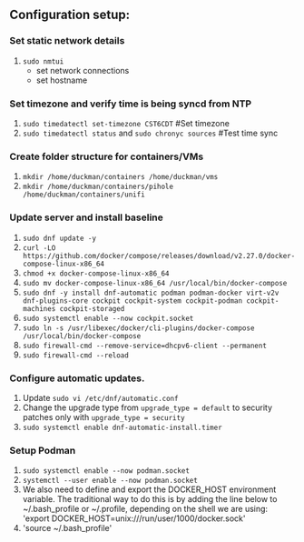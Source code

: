 ## Configuration setup:

### Set static network details
1. `sudo nmtui`
   - set network connections
   - set hostname

### Set timezone and verify time is being syncd from NTP 
1. `sudo timedatectl set-timezone CST6CDT` #Set timezone
2. `sudo timedatectl status` and `sudo chronyc sources` #Test time sync

### Create folder structure for containers/VMs
1. `mkdir /home/duckman/containers /home/duckman/vms`
2. `mkdir /home/duckman/containers/pihole /home/duckman/containers/unifi`

### Update server and install baseline
1. `sudo dnf update -y`
2. `curl -LO https://github.com/docker/compose/releases/download/v2.27.0/docker-compose-linux-x86_64`
3. `chmod +x docker-compose-linux-x86_64`
4. `sudo mv docker-compose-linux-x86_64 /usr/local/bin/docker-compose`
5. `sudo dnf -y install dnf-automatic podman podman-docker virt-v2v dnf-plugins-core cockpit cockpit-system cockpit-podman cockpit-machines cockpit-storaged`
6. `sudo systemctl enable --now cockpit.socket`
7. `sudo ln -s /usr/libexec/docker/cli-plugins/docker-compose /usr/local/bin/docker-compose`
8. `sudo firewall-cmd --remove-service=dhcpv6-client --permanent`
9. `sudo firewall-cmd --reload`

### Configure automatic updates. 
1. Update `sudo vi /etc/dnf/automatic.conf`
2. Change the upgrade type from `upgrade_type = default` to security patches only with `upgrade_type = security`
3. `sudo systemctl enable dnf-automatic-install.timer`

### Setup Podman
1. `sudo systemctl enable --now podman.socket`
2. `systemctl --user enable --now podman.socket`
3. We also need to define and export the DOCKER_HOST environment variable. The traditional way to do this is by adding the line below to ~/.bash_profile or ~/.profile, depending on the shell we are using:
'export DOCKER_HOST=unix:///run/user/1000/docker.sock'
4. 'source ~/.bash_profile'
